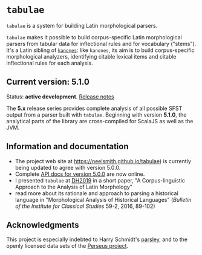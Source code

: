 # `tabulae` #

`tabulae` is a system for building Latin morphological parsers.

`tabulae` makes it possible to build corpus-specific Latin morphological parsers from tabular data for inflectional rules and for vocabulary ("stems").  It's a Latin sibling of [`kanones`](https://github.com/neelsmith/kanones):  like `kanones`, its aim is to build corpus-specific morphological analyzers, identifying citable lexical items and citable inflectional rules for each analysis.


## Current version: 5.1.0

Status:  **active development**. [Release notes](releases.md)

The  **5.x** release series provides complete analysis of all possible SFST output from a parser built with `tabulae`.  Beginning with version **5.1.0**, the analytical parts of the  library are cross-compiled for ScalaJS as well as the JVM.

## Information and documentation

- The project web site at <https://neelsmith.github.io/tabulae>) is currently being updated to agree with version 5.0.0.
- Complete [API docs for version 5.0.0](https://neelsmith.github.io/tabulae/api/edu/holycross/shot/tabulae/index.html) are now online.
-  I presented `tabulae` at [DH2019](https://dh2019.adho.org) in a short paper, "A Corpus-linguistic Approach to the Analysis of Latin Morphology"
-   read more about its rationale and approach to parsing a historical language in "Morphological Analysis of Historical Languages" (*Bulletin of the Institute for Classical Studies* 59-2, 2016, 89-102)

## Acknowledgments

This project is especially indebted to Harry Schmidt's [parsley](https://github.com/goldibex/parsley-core), and to the openly licensed data sets of the [Perseus project](http://www.perseus.tufts.edu).

